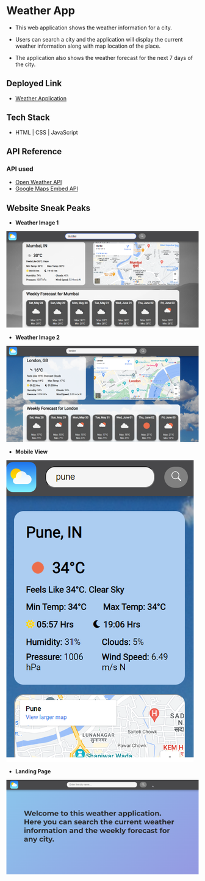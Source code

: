 
# Weather App

- This web application shows the weather information for a city.

- Users can search a city and the application will display the current weather information along with map location of the place. 

- The application also shows the weather forecast for the next 7 days of the city.


## Deployed Link

- [Weather Application](https://weather-app-dwight.netlify.app/)

## Tech Stack

- HTML | CSS | JavaScript


## API Reference

### API used

- [Open Weather API](https://openweathermap.org/api)
- [Google Maps Embed API](https://developers.google.com/maps/documentation/embed/get-started)


## Website Sneak Peaks

- **Weather Image 1**

![Weather Image 1](./Website%20Sneak%20Peeks/2.png?raw=true)

- **Weather Image 2**

![Weather Image 2](./Website%20Sneak%20Peeks/3.png?raw=true)

- **Mobile View**

![Mobile View](./Website%20Sneak%20Peeks/4.png?raw=true)

- **Landing Page**

![Landing Image 1](./Website%20Sneak%20Peeks/1.png?raw=true)


